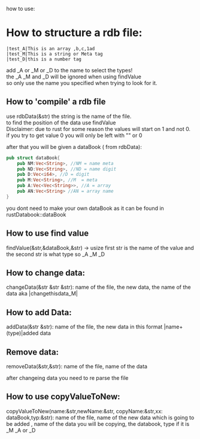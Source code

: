 how to use:  

# How to structure a rdb file: 

```
|test_A|This is an array ,b,c,1ad  
|test_M|This is a string or Meta tag   
|test_D|this is a number tag  
```
add _A or _M or _D to the name to select the types!  
the _A _M and _D will be ignored when using findValue  
so only use the name you specified when trying to look for it.  

## How to 'compile' a rdb file  

use rdbData(&str) the string is the name of the file.  
to find the position of the data use findValue  
Disclaimer: due to rust for some reason the values will start on 1 and not 0.  
if you try to get value 0 you will only be left with "" or 0  
  
after that you will be given a dataBook ( from rdbData):  
```rust
pub struct dataBook{  
    pub NM:Vec<String>, //NM = name meta  
    pub ND:Vec<String>, //ND = name digit  
    pub D:Vec<i64>, //D = digit  
    pub M:Vec<String>, //M  = meta  
    pub A:Vec<Vec<String>>, //A = array  
    pub AN:Vec<String> //AN = array name  
}
```
you dont need to make your own dataBook as it can be found in rustDatabook::dataBook  
  
## How to use find value  

 findValue(&str,&dataBook,&str) -> usize first str is the name of the value and the second str is what type so _A _M _D  

## How to change data:

changeData(&str &str &str): name of the file, the new data, the name of the data aka |changethisdata_M|

## How to add Data:

addData(&str &str): name of the file, the new data in this format |name+(type)|added data

## Remove data:

removeData(&str,&str): name of the file, name of the data

after changeing  data you need to re parse the file
  
## How to use copyValueToNew: 

copyValueToNew(name:&str,newName:&str, copyName:&str,xx: dataBook,typ:&str): name of the file, name of the new data which is going to be added  , name of the data you will be copying, the databook, type if it is _M _A or _D  
